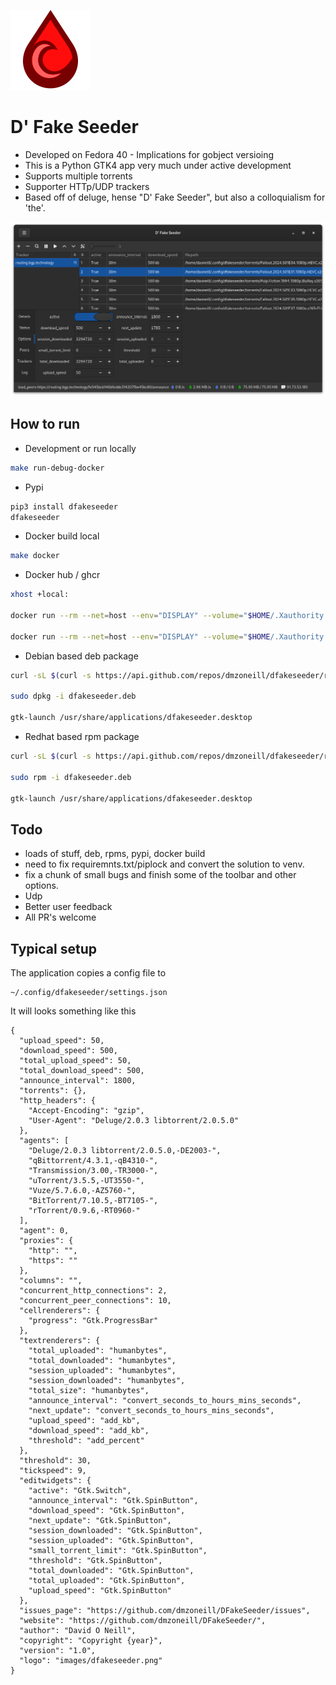 <!-- markdownlint-disable MD041 -->
![DFakeSeeder screenshot](https://github.com/dmzoneill/dFakeSeeder/blob/main/d_fake_seeder/images/dfakeseeder.png)

# D' Fake Seeder

- Developed on Fedora 40 - Implications for gobject versioing
- This is a Python GTK4 app very much under active development
- Supports multiple torrents
- Supporter HTTp/UDP trackers
- Based off of deluge, hense "D' Fake Seeder", but also a colloquialism for 'the'.

![DFakeSeeder screenshot](https://github.com/dmzoneill/dFakeSeeder/blob/main/d_fake_seeder/images/screenshot.png)

## How to run
- Development or run locally
```bash
make run-debug-docker
```

- Pypi
```bash
pip3 install dfakeseeder
dfakeseeder
```

- Docker build local
```bash
make docker
```

- Docker hub / ghcr
```bash
xhost +local:

docker run --rm --net=host --env="DISPLAY" --volume="$HOME/.Xauthority:/root/.Xauthority:rw" --volume="/tmp/.X11-unix:/tmp/.X11-unix" -it feeditout/dfakeseeder

docker run --rm --net=host --env="DISPLAY" --volume="$HOME/.Xauthority:/root/.Xauthority:rw" --volume="/tmp/.X11-unix:/tmp/.X11-unix" -it ghcr.io/dmzoneill/dfakeseeder
```

- Debian based deb package
```bash
curl -sL $(curl -s https://api.github.com/repos/dmzoneill/dfakeseeder/releases/latest | grep browser_download_url | cut -d\" -f4 | grep deb) -o dfakeseeder.deb

sudo dpkg -i dfakeseeder.deb

gtk-launch /usr/share/applications/dfakeseeder.desktop
```

- Redhat based rpm package
```bash
curl -sL $(curl -s https://api.github.com/repos/dmzoneill/dfakeseeder/releases/latest | grep browser_download_url | cut -d\" -f4 | grep rpm) -o dfakeseeder.rpm

sudo rpm -i dfakeseeder.deb

gtk-launch /usr/share/applications/dfakeseeder.desktop
```

## Todo
- loads of stuff, deb, rpms, pypi, docker build
- need to fix requiremnts.txt/piplock and convert the solution to venv.
- fix a chunk of small bugs and finish some of the toolbar and other options.
- Udp
- Better user feedback
- All PR's welcome


## Typical setup

The application copies a config file to
```text
~/.config/dfakeseeder/settings.json
```
It will looks something like this

```text
{
  "upload_speed": 50,
  "download_speed": 500,
  "total_upload_speed": 50,
  "total_download_speed": 500,
  "announce_interval": 1800,
  "torrents": {},
  "http_headers": {
    "Accept-Encoding": "gzip",
    "User-Agent": "Deluge/2.0.3 libtorrent/2.0.5.0"
  },
  "agents": [
    "Deluge/2.0.3 libtorrent/2.0.5.0,-DE2003-",
    "qBittorrent/4.3.1,-qB4310-",
    "Transmission/3.00,-TR3000-",
    "uTorrent/3.5.5,-UT3550-",
    "Vuze/5.7.6.0,-AZ5760-",
    "BitTorrent/7.10.5,-BT7105-",
    "rTorrent/0.9.6,-RT0960-"
  ],
  "agent": 0,
  "proxies": {
    "http": "",
    "https": ""
  },
  "columns": "",
  "concurrent_http_connections": 2,
  "concurrent_peer_connections": 10,
  "cellrenderers": {
    "progress": "Gtk.ProgressBar"
  },
  "textrenderers": {
    "total_uploaded": "humanbytes",
    "total_downloaded": "humanbytes",
    "session_uploaded": "humanbytes",
    "session_downloaded": "humanbytes",
    "total_size": "humanbytes",
    "announce_interval": "convert_seconds_to_hours_mins_seconds",
    "next_update": "convert_seconds_to_hours_mins_seconds",
    "upload_speed": "add_kb",
    "download_speed": "add_kb",
    "threshold": "add_percent"
  },
  "threshold": 30,
  "tickspeed": 9,
  "editwidgets": {
    "active": "Gtk.Switch",
    "announce_interval": "Gtk.SpinButton",
    "download_speed": "Gtk.SpinButton",
    "next_update": "Gtk.SpinButton",
    "session_downloaded": "Gtk.SpinButton",
    "session_uploaded": "Gtk.SpinButton",
    "small_torrent_limit": "Gtk.SpinButton",
    "threshold": "Gtk.SpinButton",
    "total_downloaded": "Gtk.SpinButton",
    "total_uploaded": "Gtk.SpinButton",
    "upload_speed": "Gtk.SpinButton"
  },
  "issues_page": "https://github.com/dmzoneill/DFakeSeeder/issues",
  "website": "https://github.com/dmzoneill/DFakeSeeder/",
  "author": "David O Neill",
  "copyright": "Copyright {year}",
  "version": "1.0",
  "logo": "images/dfakeseeder.png"
}
```